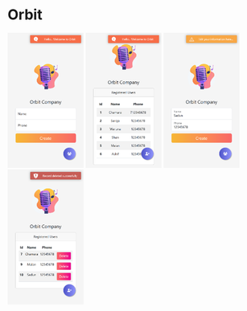 # Orbit

<img src="https://github.com/chamarasab/Orbit/blob/master/screenshots/Insert.png" width=30%/> <img src="https://github.com/chamarasab/Orbit/blob/master/screenshots/Retrieve.png" width=30%/> <img src="https://github.com/chamarasab/Orbit/blob/master/screenshots/Update.png" width="30%"/> <img src="https://github.com/chamarasab/Orbit/blob/master/screenshots/Delete.png" width=30%/>

